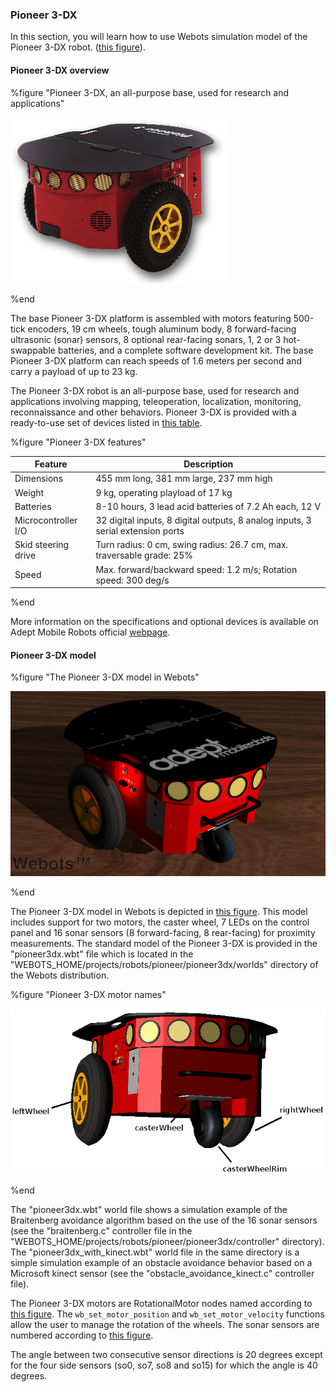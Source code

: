 ### Pioneer 3-DX

In this section, you will learn how to use Webots simulation model of the Pioneer 3-DX robot.
([this figure](#pioneer-3-dx-an-all-purpose-base-used-for-research-and-applications)).

#### Pioneer 3-DX overview

%figure "Pioneer 3-DX, an all-purpose base, used for research and applications"

![pioneer3dx_real.png](images/pioneer3dx_real.png)

%end

The base Pioneer 3-DX platform is assembled with motors featuring 500-tick encoders, 19 cm wheels, tough aluminum body, 8 forward-facing ultrasonic (sonar) sensors, 8 optional rear-facing sonars, 1, 2 or 3 hot-swappable batteries, and a complete software development kit.
The base Pioneer 3-DX platform can reach speeds of 1.6 meters per second and carry a payload of up to 23 kg.

The Pioneer 3-DX robot is an all-purpose base, used for research and applications involving mapping, teleoperation, localization, monitoring, reconnaissance and other behaviors.
Pioneer 3-DX is provided with a ready-to-use set of devices listed in [this table](#pioneer-3-dx-features).

%figure "Pioneer 3-DX features"

| Feature             | Description                                                                     |
| ------------------- | ------------------------------------------------------------------------------- |
| Dimensions          | 455 mm long, 381 mm large, 237 mm high                                          |
| Weight              | 9 kg, operating playload of 17 kg                                               |
| Batteries           | 8-10 hours, 3 lead acid batteries of 7.2 Ah each, 12 V                          |
| Microcontroller I/O | 32 digital inputs, 8 digital outputs, 8 analog inputs, 3 serial extension ports |
| Skid steering drive | Turn radius: 0 cm, swing radius: 26.7 cm, max. traversable grade: 25%           |
| Speed               | Max. forward/backward speed: 1.2 m/s; Rotation speed: 300 deg/s                 |

%end

More information on the specifications and optional devices is available on Adept Mobile Robots official [webpage](http://www.mobilerobots.com/ResearchRobots/PioneerP3DX.aspx).

#### Pioneer 3-DX model

%figure "The Pioneer 3-DX model in Webots"

![pioneer3dx.png](images/pioneer3dx.png)

%end

The Pioneer 3-DX model in Webots is depicted in [this figure](#the-pioneer-3-dx-model-in-webots).
This model includes support for two motors, the caster wheel, 7 LEDs on the control panel and 16 sonar sensors (8 forward-facing, 8 rear-facing) for proximity measurements.
The standard model of the Pioneer 3-DX is provided in the "pioneer3dx.wbt" file which is located in the "WEBOTS\_HOME/projects/robots/pioneer/pioneer3dx/worlds" directory of the Webots distribution.

%figure "Pioneer 3-DX motor names"

![pioneer3dx_servos.png](images/pioneer3dx_servos.png)

%end

The "pioneer3dx.wbt" world file shows a simulation example of the Braitenberg avoidance algorithm based on the use of the 16 sonar sensors (see the "braitenberg.c" controller file in the "WEBOTS\_HOME/projects/robots/pioneer/pioneer3dx/controller" directory).
The "pioneer3dx\_with\_kinect.wbt" world file in the same directory is a simple simulation example of an obstacle avoidance behavior based on a Microsoft kinect sensor (see the "obstacle\_avoidance\_kinect.c" controller file).

The Pioneer 3-DX motors are RotationalMotor nodes named according to [this figure](#pioneer-3-dx-motor-names).
The `wb_set_motor_position` and `wb_set_motor_velocity` functions allow the user to manage the rotation of the wheels.
The sonar sensors are numbered according to [this figure](#sonar-sensors-positions).

The angle between two consecutive sensor directions is 20 degrees except for the four side sensors (so0, so7, so8 and so15) for which the angle is 40 degrees.
